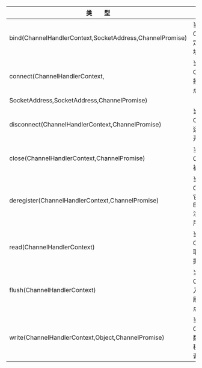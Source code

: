 |类　　型|描　　述|
|---|---|
|bind(ChannelHandlerContext,SocketAddress,ChannelPromise)|当请求将Channel绑定到本地地址时被调用|
|connect(ChannelHandlerContext,|当请求将Channel连接到远程节点时被调用|
|SocketAddress,SocketAddress,ChannelPromise)||
|disconnect(ChannelHandlerContext,ChannelPromise)|当请求将Channel从远程节点断开时被调用|
|close(ChannelHandlerContext,ChannelPromise)|当请求关闭Channel时被调用|
|deregister(ChannelHandlerContext,ChannelPromise)|当请求将Channel从它的EventLoop注销时被调用|
|read(ChannelHandlerContext)|当请求从Channel读取更多的数据时被调用|
|flush(ChannelHandlerContext)|当请求通过Channel将入队数据冲刷到远程节点时被调用|
|write(ChannelHandlerContext,Object,ChannelPromise)|当请求通过Channel将数据写到远程节点时被调用|